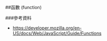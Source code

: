 ##函數 (function)

###參考資料

* https://developer.mozilla.org/en-US/docs/Web/JavaScript/Guide/Functions

